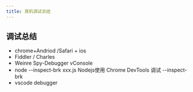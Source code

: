 ```yaml
---
title: 真机调试总结
---
```

## 调试总结
- chrome+Andriod /Safari + ios
- Fiddler / Charles
- Weinre Spy-Debugger vConsole
- node --inspect-brk xxx.js  Nodejs使用 Chrome DevTools 调试 --inspect-brk
- vscode debugger